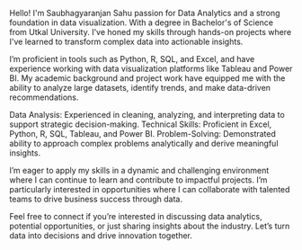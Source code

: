 Hello! 
I'm Saubhagyaranjan Sahu passion for Data Analytics and a strong foundation in data visualization. With a degree in Bachelor's of Science from Utkal University. I've honed my skills through hands-on projects where I've learned to transform complex data into actionable insights.

I’m proficient in tools such as Python, R, SQL, and Excel, and have experience working with data visualization platforms like Tableau and Power BI. My academic background and project work have equipped me with the ability to analyze large datasets, identify trends, and make data-driven recommendations.

Data Analysis: Experienced in cleaning, analyzing, and interpreting data to support strategic decision-making.
Technical Skills: Proficient in Excel, Python, R, SQL, Tableau, and Power BI.
Problem-Solving: Demonstrated ability to approach complex problems analytically and derive meaningful insights.

I’m eager to apply my skills in a dynamic and challenging environment where I can continue to learn and contribute to impactful projects. I’m particularly interested in opportunities where I can collaborate with talented teams to drive business success through data.

Feel free to connect if you’re interested in discussing data analytics, potential opportunities, or just sharing insights about the industry. Let’s turn data into decisions and drive innovation together.

<!---
Saubhagya300/Saubhagya300 is a ✨ special ✨ repository because its `README.md` (this file) appears on your GitHub profile.
You can click the Preview link to take a look at your changes.
--->
